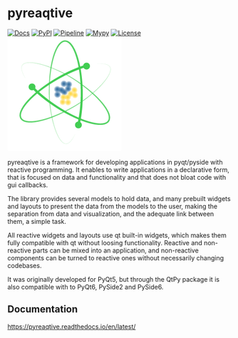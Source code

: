 # pyreaqtive
[![Docs](https://readthedocs.org/projects/pyreaqtive/badge/?style=flat)](https://pyreaqtive.readthedocs.io/en/latest/)
[![PyPI](https://img.shields.io/pypi/v/pyreaqtive)](https://pypi.org/project/pyreaqtive/)
[![Pipeline](https://github.com/polfeliu/pyreaqtive/actions/workflows/push.yml/badge.svg?branch=master)](https://github.com/polfeliu/pyreaqtive/actions/workflows/push.yml)
[![Mypy](https://img.shields.io/badge/-mypy-brightgreen)](https://github.com/polfeliu/pyreaqtive/actions/workflows/push.yml)
[![License](https://img.shields.io/pypi/l/pyreaqtive)](https://raw.githubusercontent.com/polfeliu/pyreaqtive/master/LICENSE)
![Logo](https://raw.githubusercontent.com/polfeliu/pyreaqtive/master/doc/source/_static/logo256.png)

pyreaqtive is a framework for developing applications in pyqt/pyside with reactive programming. It enables to write applications in a declarative form, that is focused on data and functionality and that does not bloat code with gui callbacks.

The library provides several models to hold data, and many prebuilt widgets and layouts to present the data from the models to the user, making the separation from data and visualization, and the adequate link between them, a simple task.

All reactive widgets and layouts use qt built-in widgets, which makes them fully compatible with qt without loosing functionality. Reactive and non-reactive parts can be mixed into an application, and non-reactive components can be turned to reactive ones without necessarily changing codebases.

It was originally developed for PyQt5, but through the QtPy package it is also compatible with to PyQt6, PySide2 and PySide6.

## Documentation
https://pyreaqtive.readthedocs.io/en/latest/
